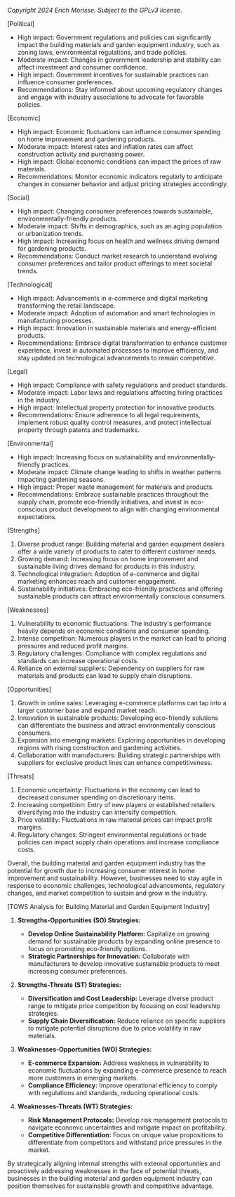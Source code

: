 *Copyright 2024 Erich Morisse.  Subject to the GPLv3 license.*


[Political]
- High impact: Government regulations and policies can significantly impact the building materials and garden equipment industry, such as zoning laws, environmental regulations, and trade policies.
- Moderate impact: Changes in government leadership and stability can affect investment and consumer confidence.
- High impact: Government incentives for sustainable practices can influence consumer preferences.
- Recommendations: Stay informed about upcoming regulatory changes and engage with industry associations to advocate for favorable policies.

[Economic]
- High impact: Economic fluctuations can influence consumer spending on home improvement and gardening products.
- Moderate impact: Interest rates and inflation rates can affect construction activity and purchasing power.
- High impact: Global economic conditions can impact the prices of raw materials.
- Recommendations: Monitor economic indicators regularly to anticipate changes in consumer behavior and adjust pricing strategies accordingly.

[Social]
- High impact: Changing consumer preferences towards sustainable, environmentally-friendly products.
- Moderate impact: Shifts in demographics, such as an aging population or urbanization trends.
- High impact: Increasing focus on health and wellness driving demand for gardening products.
- Recommendations: Conduct market research to understand evolving consumer preferences and tailor product offerings to meet societal trends.

[Technological]
- High impact: Advancements in e-commerce and digital marketing transforming the retail landscape.
- Moderate impact: Adoption of automation and smart technologies in manufacturing processes.
- High impact: Innovation in sustainable materials and energy-efficient products.
- Recommendations: Embrace digital transformation to enhance customer experience, invest in automated processes to improve efficiency, and stay updated on technological advancements to remain competitive.

[Legal]
- High impact: Compliance with safety regulations and product standards.
- Moderate impact: Labor laws and regulations affecting hiring practices in the industry.
- High impact: Intellectual property protection for innovative products.
- Recommendations: Ensure adherence to all legal requirements, implement robust quality control measures, and protect intellectual property through patents and trademarks.

[Environmental]
- High impact: Increasing focus on sustainability and environmentally-friendly practices.
- Moderate impact: Climate change leading to shifts in weather patterns impacting gardening seasons.
- High impact: Proper waste management for materials and products.
- Recommendations: Embrace sustainable practices throughout the supply chain, promote eco-friendly initiatives, and invest in eco-conscious product development to align with changing environmental expectations.

[Strengths]
1. Diverse product range: Building material and garden equipment dealers offer a wide variety of products to cater to different customer needs.
2. Growing demand: Increasing focus on home improvement and sustainable living drives demand for products in this industry.
3. Technological integration: Adoption of e-commerce and digital marketing enhances reach and customer engagement.
4. Sustainability initiatives: Embracing eco-friendly practices and offering sustainable products can attract environmentally conscious consumers.

[Weaknesses]
1. Vulnerability to economic fluctuations: The industry's performance heavily depends on economic conditions and consumer spending.
2. Intense competition: Numerous players in the market can lead to pricing pressures and reduced profit margins.
3. Regulatory challenges: Compliance with complex regulations and standards can increase operational costs.
4. Reliance on external suppliers: Dependency on suppliers for raw materials and products can lead to supply chain disruptions.

[Opportunities]
1. Growth in online sales: Leveraging e-commerce platforms can tap into a larger customer base and expand market reach.
2. Innovation in sustainable products: Developing eco-friendly solutions can differentiate the business and attract environmentally conscious consumers.
3. Expansion into emerging markets: Exploring opportunities in developing regions with rising construction and gardening activities.
4. Collaboration with manufacturers: Building strategic partnerships with suppliers for exclusive product lines can enhance competitiveness.

[Threats]
1. Economic uncertainty: Fluctuations in the economy can lead to decreased consumer spending on discretionary items.
2. Increasing competition: Entry of new players or established retailers diversifying into the industry can intensify competition.
3. Price volatility: Fluctuations in raw material prices can impact profit margins.
4. Regulatory changes: Stringent environmental regulations or trade policies can impact supply chain operations and increase compliance costs.

Overall, the building material and garden equipment industry has the potential for growth due to increasing consumer interest in home improvement and sustainability. However, businesses need to stay agile in response to economic challenges, technological advancements, regulatory changes, and market competition to sustain and grow in the industry.

[TOWS Analysis for Building Material and Garden Equipment Industry]

1. **Strengths-Opportunities (SO) Strategies:**
   - **Develop Online Sustainability Platform:** Capitalize on growing demand for sustainable products by expanding online presence to focus on promoting eco-friendly options.
   - **Strategic Partnerships for Innovation:** Collaborate with manufacturers to develop innovative sustainable products to meet increasing consumer preferences.

2. **Strengths-Threats (ST) Strategies:**
   - **Diversification and Cost Leadership:** Leverage diverse product range to mitigate price competition by focusing on cost leadership strategies.
   - **Supply Chain Diversification:** Reduce reliance on specific suppliers to mitigate potential disruptions due to price volatility in raw materials.

3. **Weaknesses-Opportunities (WO) Strategies:**
   - **E-commerce Expansion:** Address weakness in vulnerability to economic fluctuations by expanding e-commerce presence to reach more customers in emerging markets.
   - **Compliance Efficiency:** Improve operational efficiency to comply with regulations and standards, reducing operational costs.

4. **Weaknesses-Threats (WT) Strategies:**
   - **Risk Management Protocols:** Develop risk management protocols to navigate economic uncertainties and mitigate impact on profitability.
   - **Competitive Differentiation:** Focus on unique value propositions to differentiate from competitors and withstand price pressures in the market.

By strategically aligning internal strengths with external opportunities and proactively addressing weaknesses in the face of potential threats, businesses in the building material and garden equipment industry can position themselves for sustainable growth and competitive advantage.

